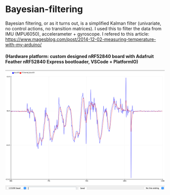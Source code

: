 # Bayesian-filtering
Bayesian filtering, or as it turns out, is a simplified Kalman filter (univariate, no control actions, no transition matrices).
I used this to filter the data from IMU (MPU6050), accelerameter + gyroscope.
I refered to this article: https://www.magesblog.com/post/2014-12-02-measuring-temperature-with-my-arduino/

#### (Hardware platform: custom designed nRF52840 board with Adafruit Feather nRF52840 Express bootloader, VSCode + PlatformIO)

![Test result (MPU6050 X-axis Accelerameter data)](result.png)
